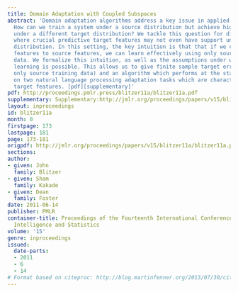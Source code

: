 ```yaml
---
title: Domain Adaptation with Coupled Subspaces
abstract: 'Domain adaptation algorithms address a key issue in applied machine learning:
  How can we train a system under a source distribution but achieve high performance
  under a different target distribution? We tackle this question for divergent distributions
  where crucial predictive target features may not even have support under the source
  distribution. In this setting, the key intuition is that that if we can link target-specific
  features to source features, we can learn effectively using only source labeled
  data. We formalize this intuition, as well as the assumptions under which such coupled
  learning is possible. This allows us to give finite sample target error bounds (using
  only source training data) and an algorithm which performs at the state-of-the-art
  on two natural language processing adaptation tasks which are characterized by novel
  target features. [pdf][supplementary]'
pdf: http://proceedings.pmlr.press/blitzer11a/blitzer11a.pdf
supplementary: Supplementary:http://jmlr.org/proceedings/papers/v15/blitzer11a/blitzer11aSupple.pdf
layout: inproceedings
id: blitzer11a
month: 0
firstpage: 173
lastpage: 181
page: 173-181
origpdf: http://jmlr.org/proceedings/papers/v15/blitzer11a/blitzer11a.pdf
sections: 
author:
- given: John
  family: Blitzer
- given: Sham
  family: Kakade
- given: Dean
  family: Foster
date: 2011-06-14
publisher: PMLR
container-title: Proceedings of the Fourteenth International Conference on Artificial
  Intelligence and Statistics
volume: '15'
genre: inproceedings
issued:
  date-parts:
  - 2011
  - 6
  - 14
# Format based on citeproc: http://blog.martinfenner.org/2013/07/30/citeproc-yaml-for-bibliographies/
---
```

